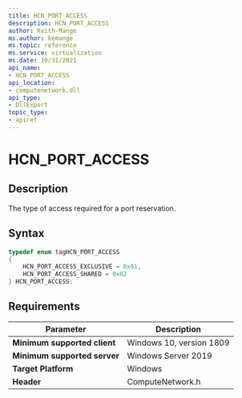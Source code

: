 ```yaml
---
title: HCN_PORT_ACCESS
description: HCN_PORT_ACCESS
author: Keith-Mange
ms.author: kemange
ms.topic: reference
ms.service: virtualization
ms.date: 10/31/2021
api_name:
- HCN_PORT_ACCESS
api_location:
- computenetwork.dll
api_type:
- DllExport
topic_type:
- apiref
---
```

# HCN\_PORT\_ACCESS

## Description

The type of access required for a port reservation.

## Syntax

```cpp
typedef enum tagHCN_PORT_ACCESS
{
    HCN_PORT_ACCESS_EXCLUSIVE = 0x01,
    HCN_PORT_ACCESS_SHARED = 0x02
} HCN_PORT_ACCESS;
```


## Requirements

|Parameter|Description|
|---|---|
| **Minimum supported client** | Windows 10, version 1809 |
| **Minimum supported server** | Windows Server 2019 |
| **Target Platform** | Windows |
| **Header** | ComputeNetwork.h |

